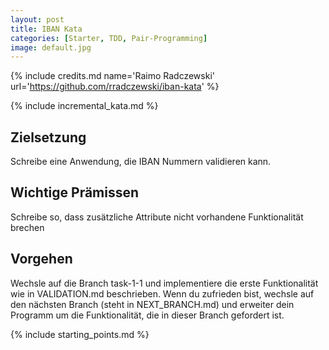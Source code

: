 ```yaml
---
layout: post
title: IBAN Kata
categories: [Starter, TDD, Pair-Programming]
image: default.jpg
---
```


{% include credits.md name='Raimo Radczewski' url='https://github.com/rradczewski/iban-kata' %}

{% include incremental_kata.md %}

## Zielsetzung
Schreibe eine Anwendung, die IBAN Nummern validieren kann.

## Wichtige Prämissen
Schreibe so, dass zusätzliche Attribute nicht vorhandene Funktionalität brechen

## Vorgehen
Wechsle auf die Branch task-1-1 und implementiere die erste Funktionalität wie in VALIDATION.md beschrieben. Wenn du zufrieden bist, wechsle auf den nächsten Branch (steht in NEXT_BRANCH.md) und erweiter dein Programm um die Funktionalität, die in dieser Branch gefordert ist.

{% include starting_points.md %}

